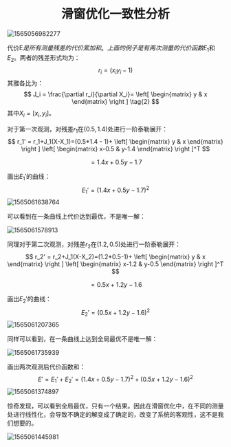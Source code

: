 # <center>滑窗优化一致性分析</center>

![1565056982277](/home/max/.config/Typora/typora-user-images/1565056982277.png)

代价E$是所有测量残差的代价累加和。上面的例子是有两次测量的代价函数E_1$和$E_2$。两者的残差形式均为：
$$
r_i = (x_iy_i-1) \tag{1}
$$
其雅各比为：
$$
J_i = \frac{\partial r_i}{\partial X_i}= 
\left[
\begin{matrix}
	y  & x    
\end{matrix}
\right ] \tag{2}
$$
其中$X_i= [x_i, y_i]$。

对于第一次观测，对残差$r_1$在$(0.5,1.4)$处进行一阶泰勒展开：
$$
r_1' = r_1+J_1(X-X_1)=(0.5*1.4 - 1)+
\left[
\begin{matrix}
	y  & x    
\end{matrix}
\right ]
\left[
\begin{matrix}
	x-0.5 & y-1.4 
\end{matrix}
\right ]^T
$$

$$
=1.4x+0.5y-1.7 \tag{3}
$$

画出$E_1'$的曲线：
$$
E_1' = (1.4x+0.5y-1.7)^2 \tag{4}
$$
![1565061638764](/home/max/.config/Typora/typora-user-images/1565061638764.png)

可以看到在一条曲线上代价达到最优，不是唯一解：

![1565061578913](/home/max/.config/Typora/typora-user-images/1565061578913.png)

同理对于第二次观测，对残差$r_2$在$(1.2,0.5)$处进行一阶泰勒展开：
$$
r_2' = r_2+J_1(X-X_2)=(1.2*0.5-1)+
\left[
\begin{matrix}
	y  & x    
\end{matrix}
\right ]
\left[
\begin{matrix}
	x-1.2 & y-0.5
\end{matrix}
\right ]^T
$$

$$
=0.5x+1.2y-1.6 \tag{5}
$$

画出$E_2'$的曲线：
$$
E_2' = (0.5x+1.2y-1.6)^2 \tag{6}
$$
![1565061207365](/home/max/.config/Typora/typora-user-images/1565061207365.png)

同样可以看到，在一条曲线上达到全局最优不是唯一解：

![1565061735939](/home/max/.config/Typora/typora-user-images/1565061735939.png)

画出两次观测后代价函数和：
$$
E' = E_1'+E_2' = (1.4x+0.5y-1.7)^2 + (0.5x+1.2y-1.6)^2 \tag{7}
$$
![1565061374897](/home/max/.config/Typora/typora-user-images/1565061374897.png)

惊奇发现，可以看到全局最优，只有一个结果。因此在滑窗优化中，在不同的测量处进行线性化，会导致不确定的解变成了确定的，改变了系统的客观性，这不是我们想要的。

![1565061445981](/home/max/.config/Typora/typora-user-images/1565061445981.png)

